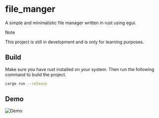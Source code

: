 # file_manger

A simple and minimalistic file manager written in rust using egui.

> [!Note]
> This project is still in development and is only for learning purposes.

## Build

Make sure you have rust installed on your system. Then run the following command to build the project.

```bash
cargo run --release
```

## Demo

![Demo]()

